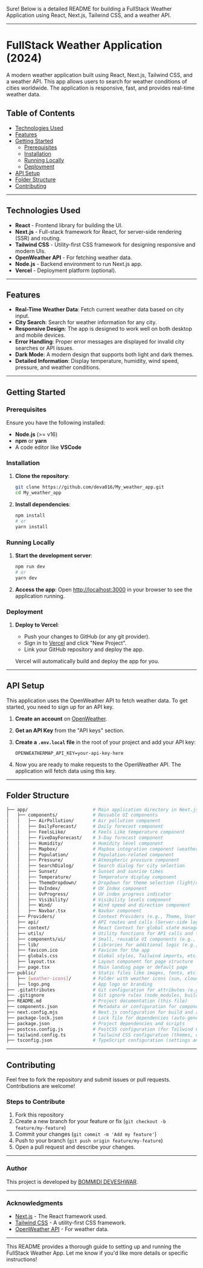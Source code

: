 Sure! Below is a detailed README for building a FullStack Weather Application using React, Next.js, Tailwind CSS, and a weather API.

---

# FullStack Weather Application (2024)

A modern weather application built using React, Next.js, Tailwind CSS, and a weather API. This app allows users to search for weather conditions of cities worldwide. The application is responsive, fast, and provides real-time weather data.

## Table of Contents

- [Technologies Used](#technologies-used)
- [Features](#features)
- [Getting Started](#getting-started)
  - [Prerequisites](#prerequisites)
  - [Installation](#installation)
  - [Running Locally](#running-locally)
  - [Deployment](#deployment)
- [API Setup](#api-setup)
- [Folder Structure](#folder-structure)
- [Contributing](#contributing)
---

## Technologies Used

- **React** - Frontend library for building the UI.
- **Next.js** - Full-stack framework for React, for server-side rendering (SSR) and routing.
- **Tailwind CSS** - Utility-first CSS framework for designing responsive and modern UIs.
- **OpenWeather API** - For fetching weather data.
- **Node.js** - Backend environment to run Next.js app.
- **Vercel** - Deployment platform (optional).

---

## Features

- **Real-Time Weather Data**: Fetch current weather data based on city input.
- **City Search**: Search for weather information for any city.
- **Responsive Design**: The app is designed to work well on both desktop and mobile devices.
- **Error Handling**: Proper error messages are displayed for invalid city searches or API issues.
- **Dark Mode**: A modern design that supports both light and dark themes.
- **Detailed Information**: Display temperature, humidity, wind speed, pressure, and weather conditions.
  
---

## Getting Started

### Prerequisites

Ensure you have the following installed:

- **Node.js** (>= v16)
- **npm** or **yarn**
- A code editor like **VSCode**

### Installation

1. **Clone the repository**:
   ```bash
   git clone https://github.com/deva016/My_weather_app.git
   cd My_weather_app
   ```

2. **Install dependencies**:
   ```bash
   npm install
   # or
   yarn install
   ```

### Running Locally

1. **Start the development server**:
   ```bash
   npm run dev
   # or
   yarn dev
   ```

2. **Access the app**:
   Open [http://localhost:3000](http://localhost:3000) in your browser to see the application running.

### Deployment

1. **Deploy to Vercel**:
   - Push your changes to GitHub (or any git provider).
   - Sign in to [Vercel](https://vercel.com/) and click "New Project".
   - Link your GitHub repository and deploy the app.
   
   Vercel will automatically build and deploy the app for you.

---

## API Setup

This application uses the OpenWeather API to fetch weather data. To get started, you need to sign up for an API key.

1. **Create an account** on [OpenWeather](https://openweathermap.org/api).
2. **Get an API Key** from the "API keys" section.
3. **Create a `.env.local` file** in the root of your project and add your API key:
   
   ```env
   OPENWEATHERMAP_API_KEY=your-api-key-here
   ```

4. Now you are ready to make requests to the OpenWeather API. The application will fetch data using this key.

---

## Folder Structure

```bash
├── app/                        # Main application directory in Next.js 13+ (App Router)
│   ├── components/             # Reusable UI components
│   │   ├── AirPollution/       # Air pollution component
│   │   ├── DailyForecast/      # Daily forecast component
│   │   ├── FeelsLike/          # Feels Like temperature component
│   │   ├── FiveDayForecast/    # 5-Day forecast component
│   │   ├── Humidity/           # Humidity level component
│   │   ├── Mapbox/             # Mapbox integration component (weather maps)
│   │   ├── Population/         # Population-related component
│   │   ├── Pressure/           # Atmospheric pressure component
│   │   ├── SearchDialog/       # Search dialog for city selection
│   │   ├── Sunset/             # Sunset and sunrise times
│   │   ├── Temperature/        # Temperature display component
│   │   ├── ThemeDropdown/      # Dropdown for theme selection (light/dark mode)
│   │   ├── UvIndex/            # UV Index component
│   │   ├── UvProgress/         # UV index progress indicator
│   │   ├── Visibility/         # Visibility levels component
│   │   ├── Wind/               # Wind speed and direction component
│   │   ├── Navbar.tsx          # Navbar component
│   ├── Providers/              # Context Providers (e.g., Theme, User preferences)
│   ├── api/                    # API routes and calls (Server-side logic)
│   ├── context/                # React Context for global state management
│   ├── utils/                  # Utility functions for API calls and transformations
│   ├── components/ui/          # Small, reusable UI components (e.g., buttons, inputs)
│   ├── lib/                    # Libraries for additional logic (e.g., weather API wrapper)
│   ├── favicon.ico             # Favicon for the app
│   ├── globals.css             # Global styles, Tailwind imports, etc.
│   ├── layout.tsx              # Layout component for page structure
│   ├── page.tsx                # Main landing page or default page
├── public/                     # Static files like images, fonts, etc.
│   ├── [weather-icons]/        # Folder with weather icons (sun, clouds, rain, etc.)
│   ├── logo.png                # App logo or branding
├── .gitattributes              # Git configuration for attributes (e.g., line endings)
├── .gitignore                  # Git ignore rules (node_modules, build files)
├── README.md                   # Project documentation (this file)
├── components.json             # Metadata or configuration for components (optional)
├── next.config.mjs             # Next.js configuration for build and routing
├── package-lock.json           # Lock file for dependencies (auto-generated)
├── package.json                # Project dependencies and scripts
├── postcss.config.js           # PostCSS configuration (for Tailwind CSS)
├── tailwind.config.ts          # Tailwind CSS configuration (themes, customizations)
├── tsconfig.json               # TypeScript configuration (settings and type checks)
```

---

## Contributing

Feel free to fork the repository and submit issues or pull requests. Contributions are welcome!

### Steps to Contribute

1. Fork this repository
2. Create a new branch for your feature or fix (`git checkout -b feature/my-feature`)
3. Commit your changes (`git commit -m 'Add my feature'`)
4. Push to your branch (`git push origin feature/my-feature`)
5. Open a pull request and describe your changes.

---

### Author

This project is developed by [BOMMIDI DEVESHWAR](https://github.com/deva016).

---

### Acknowledgments

- [Next.js](https://nextjs.org/) - The React framework used.
- [Tailwind CSS](https://tailwindcss.com/) - A utility-first CSS framework.
- [OpenWeather API](https://openweathermap.org/api) - For weather data.
  
---

This README provides a thorough guide to setting up and running the FullStack Weather App. Let me know if you'd like more details or specific instructions!
#

